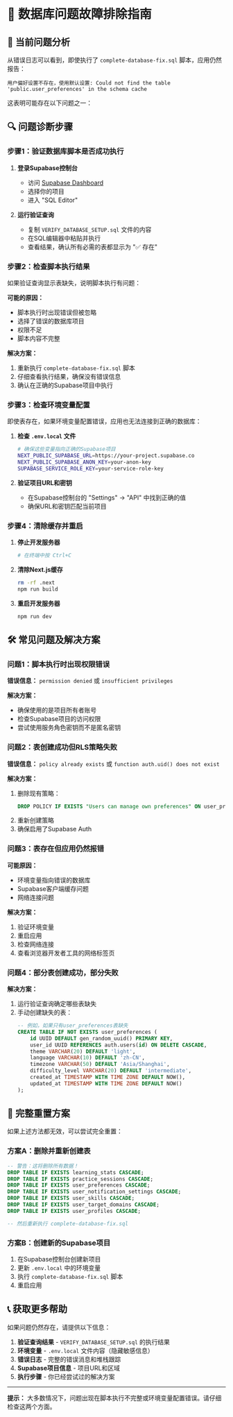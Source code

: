# 🔧 数据库问题故障排除指南

## 🚨 当前问题分析

从错误日志可以看到，即使执行了 `complete-database-fix.sql` 脚本，应用仍然报告：
```
用户偏好设置不存在，使用默认设置: Could not find the table 'public.user_preferences' in the schema cache
```

这表明可能存在以下问题之一：

## 🔍 问题诊断步骤

### 步骤1：验证数据库脚本是否成功执行

1. **登录Supabase控制台**
   - 访问 [Supabase Dashboard](https://supabase.com/dashboard)
   - 选择你的项目
   - 进入 "SQL Editor"

2. **运行验证查询**
   - 复制 `VERIFY_DATABASE_SETUP.sql` 文件的内容
   - 在SQL编辑器中粘贴并执行
   - 查看结果，确认所有必需的表都显示为 "✅ 存在"

### 步骤2：检查脚本执行结果

如果验证查询显示表缺失，说明脚本执行有问题：

**可能的原因：**
- 脚本执行时出现错误但被忽略
- 选择了错误的数据库项目
- 权限不足
- 脚本内容不完整

**解决方案：**
1. 重新执行 `complete-database-fix.sql` 脚本
2. 仔细查看执行结果，确保没有错误信息
3. 确认在正确的Supabase项目中执行

### 步骤3：检查环境变量配置

即使表存在，如果环境变量配置错误，应用也无法连接到正确的数据库：

1. **检查 `.env.local` 文件**
   ```bash
   # 确保这些变量指向正确的Supabase项目
   NEXT_PUBLIC_SUPABASE_URL=https://your-project.supabase.co
   NEXT_PUBLIC_SUPABASE_ANON_KEY=your-anon-key
   SUPABASE_SERVICE_ROLE_KEY=your-service-role-key
   ```

2. **验证项目URL和密钥**
   - 在Supabase控制台的 "Settings" → "API" 中找到正确的值
   - 确保URL和密钥匹配当前项目

### 步骤4：清除缓存并重启

1. **停止开发服务器**
   ```bash
   # 在终端中按 Ctrl+C
   ```

2. **清除Next.js缓存**
   ```bash
   rm -rf .next
   npm run build
   ```

3. **重启开发服务器**
   ```bash
   npm run dev
   ```

## 🛠️ 常见问题及解决方案

### 问题1：脚本执行时出现权限错误

**错误信息：** `permission denied` 或 `insufficient privileges`

**解决方案：**
- 确保使用的是项目所有者账号
- 检查Supabase项目的访问权限
- 尝试使用服务角色密钥而不是匿名密钥

### 问题2：表创建成功但RLS策略失败

**错误信息：** `policy already exists` 或 `function auth.uid() does not exist`

**解决方案：**
1. 删除现有策略：
   ```sql
   DROP POLICY IF EXISTS "Users can manage own preferences" ON user_preferences;
   ```
2. 重新创建策略
3. 确保启用了Supabase Auth

### 问题3：表存在但应用仍然报错

**可能原因：**
- 环境变量指向错误的数据库
- Supabase客户端缓存问题
- 网络连接问题

**解决方案：**
1. 验证环境变量
2. 重启应用
3. 检查网络连接
4. 查看浏览器开发者工具的网络标签页

### 问题4：部分表创建成功，部分失败

**解决方案：**
1. 运行验证查询确定哪些表缺失
2. 手动创建缺失的表：
   ```sql
   -- 例如，如果只有user_preferences表缺失
   CREATE TABLE IF NOT EXISTS user_preferences (
       id UUID DEFAULT gen_random_uuid() PRIMARY KEY,
       user_id UUID REFERENCES auth.users(id) ON DELETE CASCADE,
       theme VARCHAR(20) DEFAULT 'light',
       language VARCHAR(10) DEFAULT 'zh-CN',
       timezone VARCHAR(50) DEFAULT 'Asia/Shanghai',
       difficulty_level VARCHAR(20) DEFAULT 'intermediate',
       created_at TIMESTAMP WITH TIME ZONE DEFAULT NOW(),
       updated_at TIMESTAMP WITH TIME ZONE DEFAULT NOW()
   );
   ```

## 🔄 完整重置方案

如果上述方法都无效，可以尝试完全重置：

### 方案A：删除并重新创建表

```sql
-- 警告：这将删除所有数据！
DROP TABLE IF EXISTS learning_stats CASCADE;
DROP TABLE IF EXISTS practice_sessions CASCADE;
DROP TABLE IF EXISTS user_preferences CASCADE;
DROP TABLE IF EXISTS user_notification_settings CASCADE;
DROP TABLE IF EXISTS user_skills CASCADE;
DROP TABLE IF EXISTS user_target_domains CASCADE;
DROP TABLE IF EXISTS user_profiles CASCADE;

-- 然后重新执行 complete-database-fix.sql
```

### 方案B：创建新的Supabase项目

1. 在Supabase控制台创建新项目
2. 更新 `.env.local` 中的环境变量
3. 执行 `complete-database-fix.sql` 脚本
4. 重启应用

## 📞 获取更多帮助

如果问题仍然存在，请提供以下信息：

1. **验证查询结果** - `VERIFY_DATABASE_SETUP.sql` 的执行结果
2. **环境变量** - `.env.local` 文件内容（隐藏敏感信息）
3. **错误日志** - 完整的错误消息和堆栈跟踪
4. **Supabase项目信息** - 项目URL和区域
5. **执行步骤** - 你已经尝试过的解决方案

---

**提示：** 大多数情况下，问题出现在脚本执行不完整或环境变量配置错误。请仔细检查这两个方面。